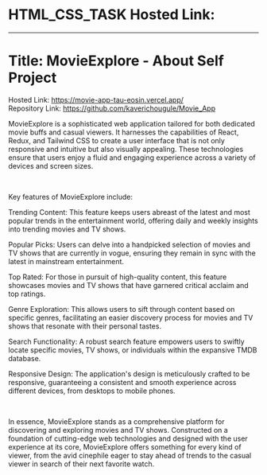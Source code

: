 # HTML_CSS_TASK Hosted Link: 

<hr>

# Title: MovieExplore - About Self Project
Hosted Link: https://movie-app-tau-eosin.vercel.app/
<br />
Repository Link: https://github.com/kaverichougule/Movie_App

<p>MovieExplore is a sophisticated web application tailored for both dedicated movie buffs and casual viewers. It harnesses the capabilities of React, Redux, and Tailwind CSS to create a user interface that is not only responsive and intuitive but also visually appealing. These technologies ensure that users enjoy a fluid and engaging experience across a variety of devices and screen sizes.</p> <br>
<p>Key features of MovieExplore include: </p>
<p>Trending Content: This feature keeps users abreast of the latest and most popular trends in the entertainment world, offering daily and weekly insights into trending movies and TV shows. </p>
<p>Popular Picks: Users can delve into a handpicked selection of movies and TV shows that are currently in vogue, ensuring they remain in sync with the latest in mainstream entertainment.</p>
<p>Top Rated: For those in pursuit of high-quality content, this feature showcases movies and TV shows that have garnered critical acclaim and top ratings.</p>
<p>Genre Exploration: This allows users to sift through content based on specific genres, facilitating an easier discovery process for movies and TV shows that resonate with their personal tastes.</p>
<p>Search Functionality: A robust search feature empowers users to swiftly locate specific movies, TV shows, or individuals within the expansive TMDB database.</p>
<p>Responsive Design: The application's design is meticulously crafted to be responsive, guaranteeing a consistent and smooth experience across different devices, from desktops to mobile phones.</p>

<br>
<p>In essence, MovieExplore stands as a comprehensive platform for discovering and exploring movies and TV shows. Constructed on a foundation of cutting-edge web technologies and designed with the user experience at its core, MovieExplore offers something for every kind of viewer, from the avid cinephile eager to stay ahead of trends to the casual viewer in search of their next favorite watch.</p>




